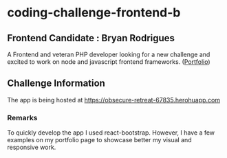 # coding-challenge-frontend-b

## Frontend Candidate : Bryan Rodrigues
A Frontend and veteran PHP developer looking for a new challenge and excited to work on node and javascript frontend frameworks.
 ([Portfolio](http://bryanrodrigues.ca))

## Challenge Information
The app is being hosted at https://obsecure-retreat-67835.herohuapp.com

### Remarks
To quickly develop the app I used react-bootstrap. However, I have a few examples on my portfolio page to showcase better my visual and responsive work.
